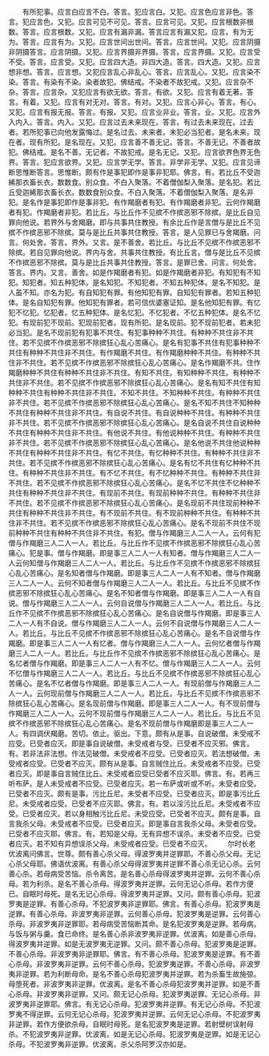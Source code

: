 <!-- { "loadSidebar": true } -->
　　有所犯事。应言白应言不白。答言。犯应言白。又犯。应言色应言非色。答言。犯应言色。又犯。应言可见不可见。答言。应言可见。又犯。应言根数非根数。答言。应言根数。又犯。应言有漏非漏。答言应言有漏又犯。应言。有为无为。答言。应言有为。又犯。应言世间出世间。答言。应言世间。又犯。应言阴摄非阴摄答言。应言阴摄。又犯。应言界摄非界摄。答言。应言界摄。又犯。应言受不受。答言。应言受。又犯。应言四大造。非四大造。答言。四大造。又犯。应言想非想。答言。应言想。又犯应言乱心非乱心。答言。应言乱心。又犯。应言染不染。答言。有染有不染。染者故犯。佛结戒。不染者不故犯戒。又犯。应言杂不杂。答言。应言杂。又犯应言有欲无欲。答言。有欲。又犯。应言有着无著。答言。有着。又犯。应言有对无对。答言。有对。又犯。应言心非心。答言。有心。又犯。应言有报无报。答言。有报。又犯。应言业非业。答言。业。又犯。应言外入内入。答言。内入。又犯。应言过去未来现在。答言。有过去未来现在。过去者。若所犯事已向他发露悔过。是名过去。未来者。未犯必当犯者。是名未来。现在者。现有所犯。是名现在。又犯。应言善不善无记。答言。不善无记。不善者故犯。佛结戒。是名不善。无记者。不故犯戒。是名无记。又犯。应言欲界色界无色界。答言。犯应言欲界。又犯。应言学无学。答言。非学非无学。又犯。应言见谛断思惟断答言。思惟断。颇有作是事犯即作是事非犯耶。佛言。有。若比丘不受迦絺那衣畜长衣。数数食。别众食。不白入聚落。不着僧伽梨入聚落。是名犯。若比丘受迦絺那衣畜长衣。数数食别众食。不白入聚落。不着僧伽梨入聚落。是名非犯。是名作是事犯即作是事非犯。有作羯磨者有犯。有作羯磨者非犯。云何作羯磨者有犯。作羯磨者非犯。若比丘。与比丘作不见摈不作摈恶邪不除摈。是比丘自见罪向他说。若界外与舍羯磨。即与共事共住教授。有余比丘作是言僧与是比丘不见摈不作摈恶邪不除摈。莫与是比丘共事共住教授。答言。是人见罪已与舍羯磨。问言。何处舍。答言。界外。又言。是不善舍。若比丘。与比丘不见摈不作摈恶邪不除摈。若自见罪向他说。界内与舍。共事共住教授。有比丘言。僧与是比丘不见摈不作摈恶邪不除摈。莫与是比丘共事共住教授。答言。是罪已舍。问言。何处舍。答言。界内。又言。善舍。如是作羯磨者有犯。如是作羯磨者非犯。有知犯有不知犯。知犯者。知五种犯体。是名知犯。不知犯者。不知五种犯体。是名不知犯。是人虽不知。亦名为犯。有自知犯有罪。有他知犯有罪。自知犯有罪者。若知五种犯体。是名自知犯有罪。他知犯有罪者。若可信优婆塞证知。是名他知犯有罪。有忆犯不忆犯。忆犯者。忆五种犯体。是名忆犯。不忆犯者。不忆五种犯体。是名不忆犯。有现前犯不现前。犯现前犯者。现有所犯。是名现前。犯不现前犯者。若未犯必当犯。是名不现前犯有犯事不共住。有犯事种种不共住。有种种不共住非不共住。若不见摈不作摈恶邪不除摈狂心乱心苦痛心。是名有犯事不共住有犯事种种不共住有种种不共住非不共住。有作羯磨不共住。有作羯磨种种不共住。有种种不共住非不共住。若不见摈不作摈恶邪不除摈狂心乱心苦痛心。是名作羯磨不共。住作羯磨种种不共住有种种不共住非不共住。有知不共住。有知种种不共住。有种种不共住非不共住。若不见摈不作摈恶邪不除摈狂心乱心苦痛心。是名有知不共住有知种种不共住有种种不共住非不共住。不知不共住。不知种种不共住。有种种不共住非不共住。若不见摈不作摈恶邪不除摈狂心乱心苦痛心。是名不知不共住不知种种不共住有种种不共住非不共住。有自说不共住。有自说种种不共住。有种种不共住非不共住。若不见摈不作摈恶邪不除摈狂心乱心苦痛心。是名自说不共住自说种种不共住有种种不共住非不共住。有他说不共住。有他说种种不共住。有种种不共住非不共住。若不见摈不作摈恶邪不除摈狂心乱心苦痛心。是名他说不共住他说种种不共住有种种不共住非不共住。有忆不共住。有忆种种不共住。有种种不共住非不共住。若不见摈不作摈恶邪不除摈狂心乱心苦痛心。是名有忆不共住有忆种种不共住。有种种不共住非不共住。有不忆不共住。有不忆种种不共住。有种种不共住非不共住。若不见摈不作摈恶邪不除摈狂心乱心苦痛心。是名不忆不共住不忆种种不共住有种种不共住非不共住。有现前不共住。有现前种种不共住。有种种不共住非不共住。若不见摈不作摈恶邪不除摈狂心乱心苦痛心。是名现前不共住现前种种不共住有种种不共住非不共住。有不现前不共住。有不现前种种不共住。有种种不共住非不共住。若不见摈不作摈恶邪不除摈狂心乱心苦痛心。是名不现前不共住不现前种种不共住有种种不共住非不共住。有犯。僧与作羯磨三人二人一人。云何有犯僧与作羯磨三人二人一人。若比丘。与比丘作不见摈不作摈恶邪不除摈狂心乱心苦痛心。犯是事。僧与作羯磨。即是事三人二人一人有知者。僧与作羯磨三人二人一人云何知僧与作羯磨三人二人一人。若比丘。与比丘作不见摈不作摈恶邪不除摈狂心乱心苦痛心。是名知者僧与作羯磨。即是事三人二人一人有不知者。僧与作羯磨三人二人一人。云何不知者僧与作羯磨三人二人一人。若比丘。与比丘不见摈不作摈恶邪不除摈狂心乱心苦痛心。是名不知者僧与作羯磨。即是事三人二人一人有自说。僧与作羯磨三人二人一人。云何自说僧与作羯磨三人二人一人。若比丘。与比丘作不见摈不作摈恶邪不除摈狂心乱心苦痛心。是名自说僧与作羯磨。即是事三人二人一人有不自说。僧与作羯磨三人二人一人。云何不自说僧与作羯磨三人二人一人。若比丘。与比丘不见摈不作摈恶邪不除摈狂心乱心苦痛心。是名不自说僧与作羯磨。即是事三人二人一人有忆者。僧与作羯磨三人二人一人。云何忆者僧与作羯磨三人二人一人。若比丘。与比丘作不见摈不作摈恶邪不除摈狂心乱心苦痛心。是名忆者僧与作羯磨。即是事三人二人一人有不忆。僧与作羯磨三人二人一人。云何不忆僧与作羯磨三人二人一人。若比丘。与比丘不见摈不作摈恶邪不除摈狂心乱心苦痛心。是名不忆者僧与作羯磨。即是事三人二人一人。有现前僧与作羯磨三人二人一人。云何现前僧与作羯磨三人二人一人。若比丘。与比丘不见摈不作摈恶邪不除摈狂心乱心苦痛心。是名现前僧与作羯磨。即是事三人二人一人。有不现前僧与作羯磨三人二人一人。云何不现前僧与作羯磨三人二人一人。若比丘。与比丘不见摈不作摈恶邪不除摈狂心乱心苦痛心。是名不现前僧与作羯磨即是事三人二人一人。有四调伏羯磨。苦切。依止。驱出。下意。颇有从是事。自说破僧。未受戒不应受。已受者应灭。即是事自说破僧。未受戒者与受。已受者不应灭邪。佛言。有。若非法非法想。作法见破僧。未受戒者不应受。已受者应灭。若法想破僧。未受戒者应受。已受者不应灭。颇有从是事。自言贼住比丘。未受戒者不应受。已受者应灭。即是事自言贼住比丘。未受戒者应受已受者不应灭耶。佛言。有。若再三听布萨。是人未受戒者不应受。已受者应灭。若一布萨或听或不听。未受者应受。已受者不应灭。颇有是事。污比丘尼。未受者不应受。已受者应灭。即是事污比丘尼。未受戒者应受。已受者不应灭耶。佛言。有。若以淫污比丘尼。未受戒者不应受。已受者应灭。若以身相触污比丘尼。未受应受。已受者不应灭。颇有是事。自言我杀父母。未受戒者不应受。已受者应灭。即是事自言我杀父母。未受者应受。已受者不应灭耶。佛言。有。若知是父母。无有异想不误杀。未受者不应受。已受者应灭。若不知有异想误杀父母。未受戒者应受。已受者不应灭。
　　尔时长老优波离问佛言。世尊。颇有善心杀父母。得波罗夷并逆罪耶。不善心杀父母。无记心杀父母耶。佛语优波离。有善心杀父母得波罗夷并逆罪不善心杀无记心杀。云何善心杀。若母病受苦恼。杀令离苦。是名善心杀母得波罗夷并逆罪。云何不善心杀母。若为利杀。是名不善心杀母。得波罗夷并逆罪。云何无记心杀母。若作方便已。自眠时母死。是名无记心杀母。得波罗夷并逆罪。又问。颇有善心杀母。犯波罗夷是逆罪。有善心杀母。不犯波罗夷非逆罪耶。佛言。有善心杀母。犯波罗夷是逆罪。有善心杀母。非波罗夷非逆罪。云何善心杀母。犯波罗夷是逆罪。云何善心杀母。非波罗夷非逆罪耶。若母病受苦恼断其命。是名犯波罗夷是逆罪。若母病。与饭与粥与羹。食已命终。是名善心杀非波罗夷非逆罪。优波离。如是善心杀母。得波罗夷并逆罪。如是无波罗夷无逆罪。又问。颇不善心杀母。犯波罗夷是逆罪。不善心杀母。非波罗夷非逆罪耶。佛言。有不善心杀母。犯波罗夷是逆罪。有不善心杀母。非波罗夷非逆罪。云何不善心杀母。犯波罗夷逆罪。不善心杀母。非波罗夷非逆罪。若为利断母命。是名不善心杀母犯波罗夷并逆罪。若为杀畜生故施弶。母堕死者。非波罗夷非逆罪。优波离。是名不善心杀母犯波罗夷并逆罪。如是不善心杀母。非波罗夷非逆罪。又问。颇无记心杀母。犯波罗夷逆罪。无记心杀母。非波罗夷非逆罪耶。佛言。有无记心杀母。犯波罗夷并逆罪。有无记心杀母。不犯波罗夷不得逆罪。云何无记心杀母。犯波罗夷并逆罪。云何无记心杀母。不犯波罗夷非逆罪。若作方便欲杀母。自眠时母死。是名犯波罗夷是逆罪。若射壁树误射母杀。不犯波罗夷非逆罪。优波离。如是无记心杀母。犯波罗夷是逆罪。如是无记心杀母。不犯波罗夷非逆罪。优波离。杀父杀阿罗汉亦如是。
